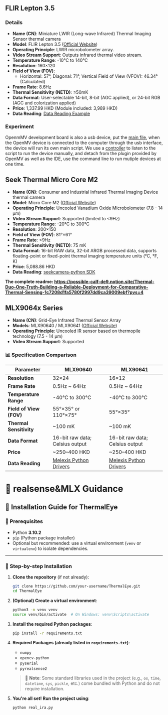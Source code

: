 ## FLIR Lepton 3.5

### Details

- **Name (CN)**: Miniature LWIR (Long-wave Infrared) Thermal Imaging Sensor thermal camera
- **Model**: FLIR Lepton 3.5 ([Official Website](https://www.flir.asia/products/lepton/?model=500-0771-01&vertical=microcam&segment=oem))
- **Operating Principle**: LWIR microbolometer array.
- **Video Stream Support**: Outputs infrared thermal video stream.
- **Temperature Range**: -10°C to 140°C
- **Resolution**: 160×120
- **Field of View (FOV)**:
  - Horizontal: 57°, Diagonal: 71°, Vertical Field of View (VFOV): 46.34° (Calculated)
- **Frame Rate**: 8.6Hz
- **Thermal Sensitivity (NETD)**: ≤50mK
- **Data Format**: User-selectable 14-bit, 8-bit (AGC applied), or 24-bit RGB (AGC and colorization applied)
- **Price**: 1,337.99 HKD (Module included: 3,989 HKD)
- **Data Reading**: [Data Reading Example](https://book.openmv.cc/example/27-Lepton/lepton-get-object-temp.html)

### Experiment

OpenmMV development board is also a usb device, put the [main file](https://github.com/FlorrieCC/EyeBlink/blob/main/FLIR_LEPTON/main.py), when the OpenMV device is connected to the computer through the usb interface, the device will run its own main script. We use a [controller](https://github.com/FlorrieCC/EyeBlink/blob/main/FLIR_LEPTON/controller.py) to listen to the script to run the device manually, and detach from the plugin provided by OpenMV as well as the IDE, use the command line to run mutiple devices at one time.


## Seek Thermal Micro Core M2

- **Name (CN)**: Consumer and Industrial Infrared Thermal Imaging Device thermal camera
- **Model**: Micro Core M2 ([Official Website](https://www.thermal.com/uploads/1/0/1/3/101388544/micro_core_specification_sheet.pdf))
- **Operating Principle**: Uncooled Vanadium Oxide Microbolometer (7.8 - 14 µm)
- **Video Stream Support**: Supported (limited to <9Hz)
- **Temperature Range**: -20°C to 300°C
- **Resolution**: 200×150
- **Field of View (FOV)**: 81°×61°
- **Frame Rate**: <9Hz
- **Thermal Sensitivity (NETD)**: 75 mK
- **Data Format**: 16-bit RAW data, 32-bit ARGB processed data, supports floating-point or fixed-point thermal imaging temperature units (°C, °F, K)
- **Price**: 5,088.86 HKD
- **Data Reading**: [seekcamera-python SDK](https://github.com/seekcamera/seekcamera-python)


**The complete readme: https://possible-calf-de9.notion.site/Thermal-Duo-One-Truth-Building-a-Reliable-Deployment-for-Comparative-Thermal-Sensing-1c7208d1fa5780f2997dd9ca39009ebf?pvs=4**



## MLX9064x Series

- **Name (CN)**: Grid-Eye Infrared Thermal Sensor Array
- **Models**: MLX90640 / MLX90641 ([Official Website](https://www.melexis.com/en/))
- **Operating Principle**: Uncooled IR sensor based on thermopile technology (7.5 - 14 µm)
- **Video Stream Support**: Supported

### 📊 Specification Comparison

| Parameter                 | MLX90640                         | MLX90641                         |
|---------------------------|----------------------------------|----------------------------------|
| **Resolution**            | 32×24                            | 16×12                            |
| **Frame Rate**            | 0.5Hz ~ 64Hz                     | 0.5Hz ~ 64Hz                     |
| **Temperature Range**     | -40°C to 300°C                   | -40°C to 300°C                   |
| **Field of View (FOV)**   | 55°×35° or 110°×75°              | 55°×35°                          |
| **Thermal Sensitivity**   | ~100 mK                          | ~100 mK                          |
| **Data Format**           | 16-bit raw data; Celsius output  | 16-bit raw data; Celsius output  |
| **Price**                 | ~250–400 HKD                     | ~250–400 HKD                     |
| **Data Reading**          | [Melexis Python Drivers](https://github.com/melexis) | [Melexis Python Drivers](https://github.com/melexis) |


# 📘 realsense&MLX Guidance

## 🔧 Installation Guide for ThermalEye

### 📌 Prerequisites

- Python **3.10.2**
- `pip` (Python package installer)
- Optional but recommended: use a virtual environment (`venv` or `virtualenv`) to isolate dependencies.

---

### 📁 Step-by-step Installation

1. **Clone the repository** (if not already):
   ```bash
   git clone https://github.com/your-username/ThermalEye.git
   cd ThermalEye
   ```

2. **(Optional) Create a virtual environment**:
   ```bash
   python3 -m venv venv
   source venv/bin/activate  # On Windows: venv\Scripts\activate
   ```

3. **Install the required Python packages**:
   ```bash
   pip install -r requirements.txt
   ```

4. **Required Packages (already listed in `requirements.txt`)**:

   - `numpy`
   - `opencv-python`
   - `pyserial`
   - `pyrealsense2`

   > 📝 **Note**: Some standard libraries used in the project (e.g., `os`, `time`, `datetime`, `sys`, `pickle`, etc.) come bundled with Python and do not require installation.

5. **You're all set! Run the project using**:
   ```bash
   python real_ira.py
   ```
```
